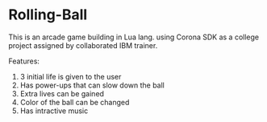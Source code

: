 # Rolling-Ball
This is an arcade game building in Lua lang. using Corona SDK as a college project assigned by collaborated IBM trainer.

Features:
  1. 3 initial life is given to the user
  2. Has power-ups that can slow down the ball
  3. Extra lives can be gained
  4. Color of the ball can be changed
  5. Has intractive music
